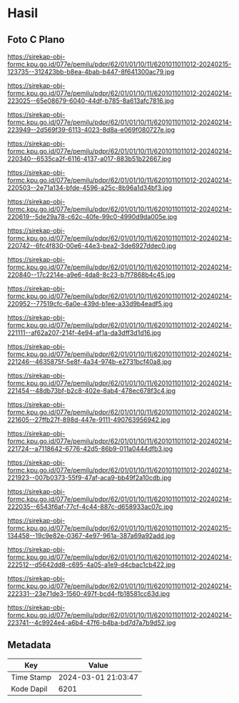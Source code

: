 # Hasil

## Foto C Plano

https://sirekap-obj-formc.kpu.go.id/077e/pemilu/pdpr/62/01/01/10/11/6201011011012-20240215-123735--312423bb-b8ea-4bab-b447-8f641300ac79.jpg

https://sirekap-obj-formc.kpu.go.id/077e/pemilu/pdpr/62/01/01/10/11/6201011011012-20240214-223025--65e08679-6040-44df-b785-8a613afc7816.jpg

https://sirekap-obj-formc.kpu.go.id/077e/pemilu/pdpr/62/01/01/10/11/6201011011012-20240214-223949--2d569f39-6113-4023-8d8a-e069f080727e.jpg

https://sirekap-obj-formc.kpu.go.id/077e/pemilu/pdpr/62/01/01/10/11/6201011011012-20240214-220340--6535ca2f-6116-4137-a017-883b51b22667.jpg

https://sirekap-obj-formc.kpu.go.id/077e/pemilu/pdpr/62/01/01/10/11/6201011011012-20240214-220503--2e71a134-bfde-4596-a25c-8b96a1d34bf3.jpg

https://sirekap-obj-formc.kpu.go.id/077e/pemilu/pdpr/62/01/01/10/11/6201011011012-20240214-220619--5de29a78-c62c-40fe-99c0-4990d9da005e.jpg

https://sirekap-obj-formc.kpu.go.id/077e/pemilu/pdpr/62/01/01/10/11/6201011011012-20240214-220742--6fc4f830-00e6-44e3-bea2-3de6927ddec0.jpg

https://sirekap-obj-formc.kpu.go.id/077e/pemilu/pdpr/62/01/01/10/11/6201011011012-20240214-220840--17c2214e-a9e6-4da8-8c23-b7f7868b4c45.jpg

https://sirekap-obj-formc.kpu.go.id/077e/pemilu/pdpr/62/01/01/10/11/6201011011012-20240214-220952--77519cfc-6a0e-439d-b1ee-a33d9b4eadf5.jpg

https://sirekap-obj-formc.kpu.go.id/077e/pemilu/pdpr/62/01/01/10/11/6201011011012-20240214-221111--af62a207-214f-4e94-af1a-da3dff3d1d16.jpg

https://sirekap-obj-formc.kpu.go.id/077e/pemilu/pdpr/62/01/01/10/11/6201011011012-20240214-221246--4635875f-5e8f-4a34-974b-e2731bcf40a8.jpg

https://sirekap-obj-formc.kpu.go.id/077e/pemilu/pdpr/62/01/01/10/11/6201011011012-20240214-221454--48db73bf-b2c8-402e-8ab4-478ec678f3c4.jpg

https://sirekap-obj-formc.kpu.go.id/077e/pemilu/pdpr/62/01/01/10/11/6201011011012-20240214-221605--27ffb27f-898d-447e-9111-490763956942.jpg

https://sirekap-obj-formc.kpu.go.id/077e/pemilu/pdpr/62/01/01/10/11/6201011011012-20240214-221724--a7118642-6776-42d5-86b9-011a0444dfb3.jpg

https://sirekap-obj-formc.kpu.go.id/077e/pemilu/pdpr/62/01/01/10/11/6201011011012-20240214-221923--007b0373-55f9-47af-aca9-bb49f2a10cdb.jpg

https://sirekap-obj-formc.kpu.go.id/077e/pemilu/pdpr/62/01/01/10/11/6201011011012-20240214-222035--6543f6af-77cf-4c44-887c-d658933ac07c.jpg

https://sirekap-obj-formc.kpu.go.id/077e/pemilu/pdpr/62/01/01/10/11/6201011011012-20240215-134458--19c9e82e-0367-4e97-961a-387a69a92add.jpg

https://sirekap-obj-formc.kpu.go.id/077e/pemilu/pdpr/62/01/01/10/11/6201011011012-20240214-222512--d5642dd8-c695-4a05-a1e9-d4cbac1cb422.jpg

https://sirekap-obj-formc.kpu.go.id/077e/pemilu/pdpr/62/01/01/10/11/6201011011012-20240214-222331--23e71de3-1560-497f-bcd4-fb18581cc63d.jpg

https://sirekap-obj-formc.kpu.go.id/077e/pemilu/pdpr/62/01/01/10/11/6201011011012-20240214-223741--4c9924e4-a6b4-47f6-b4ba-bd7d7a7b9d52.jpg


## Metadata

| Key        | Value               |
| ---------- | ------------------- |
| Time Stamp | 2024-03-01 21:03:47 |
| Kode Dapil | 6201                |



